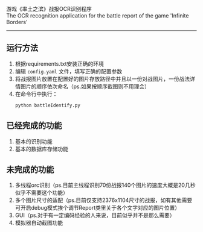 游戏《率土之滨》战报OCR识别程序  
The OCR recognition application for the battle report of the game 'Infinite Borders'

---

## 运行方法
1. 根据requirements.txt安装正确的环境
2. 编辑 `config.yaml` 文件，填写正确的配置参数
3. 将战报图片放置在配置好的图片存放路径中并且以一份对战图片，一份战法详情图片的顺序依次命名（ps.如果按顺序截图则不用理会）
4. 在命令行中执行：  
   ```bash
   python battleIdentify.py

## 已经完成的功能
1. 基本的识别功能
2. 基本的数据库存储功能

## 未完成的功能
1. 多线程orc识别（ps.目前主线程识别70份战报140个图片的速度大概是20几秒似乎不需要这个功能）
2. 多个图片尺寸的适配（ps.目前仅支持2376x1104尺寸的战报，如有其他需要可开启debug模式挨个调节Report类里关于各个文字对应的图片位置）
3. GUI（ps.对于有一定编码经验的人来说，目前似乎并不是那么需要）
4. 模拟器自动截图功能
